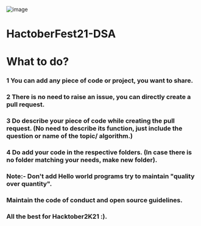 ![image](https://user-images.githubusercontent.com/74058157/135972865-35620700-689f-44bf-a77f-30adf99479d7.png)

# HactoberFest21-DSA

# What to do?

### 1 You can add any piece of code or project, you want to share.

### 2 There is no need to raise an issue, you can directly create a pull request.

### 3 Do describe your piece of code while creating the pull request. (No need to describe its function, just include the question or name of the topic/ algorithm.)

### 4 Do add your code in the respective folders. (In case there is no folder matching your needs, make new folder).

### Note:- Don't add Hello world programs try to maintain "quality over quantity".

### Maintain the code of conduct and open source guidelines.
### All the best for Hacktober2K21 :).
